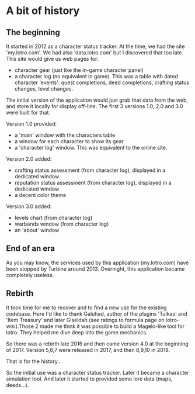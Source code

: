 # A bit of history

## The beginning
It started in 2012 as a character status tracker. At the time, we had the site 'my.lotro.com'. We had also 'data.lotro.com' but I discovered that too late.
This site would give us web pages for:
- character gear (just like the in-game character panel)
- a character log (no equivalent in game). This was a table with dated character 'events': quest completions, deed completions, crafting status changes, level changes.

The initial version of the application would just grab that data from the web, and store it locally for display off-line.
The first 3 versions 1.0, 2.0 and 3.0 were built for that.

Version 1.0 provided:
- a 'main' window with the characters table
- a window for each character to show its gear
- a 'character log' window.
This was equivalent to the online site.

Version 2.0 added:
- crafting status assessment (from character log), displayed in a dedicated window
- reputation status assessment (from character log), displayed in a dedicated window
- a decent color theme

Version 3.0 added:
- levels chart (from character log)
- warbands window (from character log)
- an 'about' window

## End of an era
As you may know, the services used by this application (my.lotro.com) have been stopped by Turbine around 2013.
Overnight, this application became completely useless.

## Rebirth
It took time for me to recover and to find a new use for the existing codebase.
Here I'd like to thank Galuhad, author of the plugins 'Tulkas' and 'Item Treasury' and later Giseldah (see ratings to formula page on lotro-wiki).Those 2 made me think it was possible to build a Magelo-like tool for lotro. They helped me dive deep into the game mechanics.

So there was a rebirth late 2016 and then came version 4.0 at the beginning of 2017. Version 5,6,7 were released in 2017, and then 8,9,10 in 2018.

That is for the history...

So the initial use was a character status tracker. Later it became a character simulation tool. And later it started to provided some lore data (maps, deeds...).
